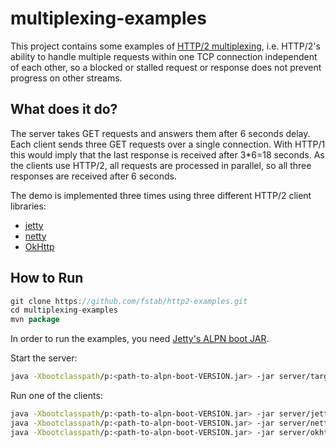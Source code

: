 multiplexing-examples
=====================

This project contains some examples of
[HTTP/2 multiplexing](https://httpwg.github.io/specs/rfc7540.html#StreamsLayer),
i.e. HTTP/2's ability to handle multiple requests within one TCP connection
independent of each other, so a blocked or stalled request or response does
not prevent progress on other streams.

What does it do?
----------------

The server takes GET requests and answers them after 6 seconds delay.
Each client sends three GET requests over a single connection.
With HTTP/1 this would imply that the last response is received after 3*6=18 seconds.
As the clients use HTTP/2, all requests are processed in parallel, so all
three responses are received after 6 seconds.

The demo is implemented three times using three different HTTP/2 client libraries:

  * [jetty](http://www.eclipse.org/jetty)
  * [netty](http://netty.io/)
  * [OkHttp](http://square.github.io/okhttp/)

How to Run
----------

```java
git clone https://github.com/fstab/http2-examples.git
cd multiplexing-examples
mvn package
```

In order to run the examples, you need
[Jetty's ALPN boot JAR](http://unrestful.io/2015/10/09/alpn-java.html).

Start the server:

```bash
java -Xbootclasspath/p:<path-to-alpn-boot-VERSION.jar> -jar server/target/server.jar
```

Run one of the clients:

```bash
java -Xbootclasspath/p:<path-to-alpn-boot-VERSION.jar> -jar server/jetty-client/jetty-client.jar
java -Xbootclasspath/p:<path-to-alpn-boot-VERSION.jar> -jar server/netty-client/netty-client.jar
java -Xbootclasspath/p:<path-to-alpn-boot-VERSION.jar> -jar server/okhttp-client/okhttp-client.jar
```
